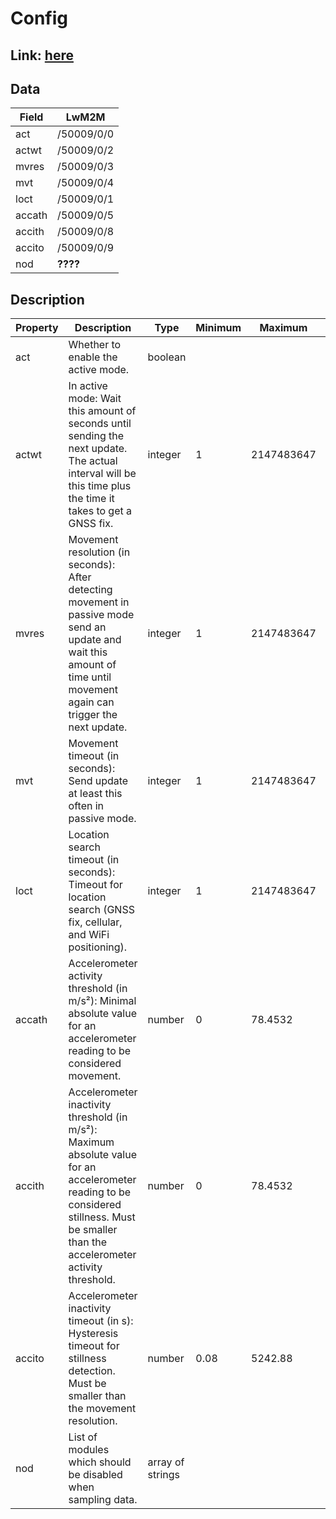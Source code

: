 # Config

## Link: [here](https://github.com/NordicSemiconductor/asset-tracker-cloud-docs/blob/saga/docs/cloud-protocol/Config.ts)

## Data

| Field | LwM2M      |
| -------- | ---------- |
| act      | /50009/0/0 |
| actwt    | /50009/0/2 |
| mvres    | /50009/0/3 |
| mvt      | /50009/0/4 |
| loct     | /50009/0/1 |
| accath   | /50009/0/5 |
| accith   | /50009/0/8 |
| accito   | /50009/0/9 |
| nod      | **????**   |

## Description

| Property | Description                                                                                                                                                                              | Type             | Minimum | Maximum    | Examples                               | Required |
| -------- | ---------------------------------------------------------------------------------------------------------------------------------------------------------------------------------------- | ---------------- | ------- | ---------- | -------------------------------------- | -------- |
| act      | Whether to enable the active mode.                                                                                                                                                       | boolean          |         |            | false                                  | Yes      |
| actwt    | In active mode: Wait this amount of seconds until sending the next update. The actual interval will be this time plus the time it takes to get a GNSS fix.                               | integer          | 1       | 2147483647 | 60                                     | Yes      |
| mvres    | Movement resolution (in seconds): After detecting movement in passive mode send an update and wait this amount of time until movement again can trigger the next update.                 | integer          | 1       | 2147483647 | 300                                    | Yes      |
| mvt      | Movement timeout (in seconds): Send update at least this often in passive mode.                                                                                                          | integer          | 1       | 2147483647 | 3600                                   | Yes      |
| loct     | Location search timeout (in seconds): Timeout for location search (GNSS fix, cellular, and WiFi positioning).                                                                            | integer          | 1       | 2147483647 | 60                                     | Yes      |
| accath   | Accelerometer activity threshold (in m/s²): Minimal absolute value for an accelerometer reading to be considered movement.                                                               | number           | 0       | 78.4532    | 10.5                                   | Yes      |
| accith   | Accelerometer inactivity threshold (in m/s²): Maximum absolute value for an accelerometer reading to be considered stillness. Must be smaller than the accelerometer activity threshold. | number           | 0       | 78.4532    | 5.2                                    | Yes      |
| accito   | Accelerometer inactivity timeout (in s): Hysteresis timeout for stillness detection. Must be smaller than the movement resolution.                                                       | number           | 0.08    | 5242.88    | 1.7                                    | Yes      |
| nod      | List of modules which should be disabled when sampling data.                                                                                                                             | array of strings |         |            | ["gnss"], ["ncell"], ["gnss", "ncell"] | Yes      |

